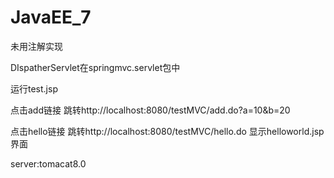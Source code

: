 # JavaEE_7


未用注解实现

DIspatherServlet在springmvc.servlet包中

运行test.jsp

点击add链接 跳转http://localhost:8080/testMVC/add.do?a=10&b=20

点击hello链接 跳转http://localhost:8080/testMVC/hello.do  显示helloworld.jsp界面

server:tomacat8.0
